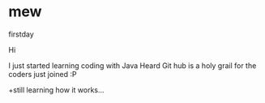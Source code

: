 # mew
firstday

Hi

I just started learning coding with Java
Heard Git hub is a holy grail for the coders just joined :P

+still learning how it works... 
